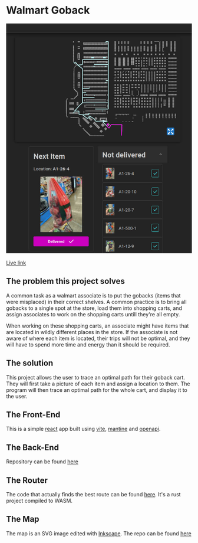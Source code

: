 # Walmart Goback

![Example image](./github-assets/route-example-screenshot.jpg)

[Live link](https://walmart-goback.sidharta.xyz/home)

## The problem this project solves

A common task as a walmart associate is to put the gobacks (items that were
misplaced) in their correct shelves. A common practice is to bring all gobacks
to a single spot at the store, load them into shopping carts, and assign
associates to work on the shopping carts untill they're all empty.

When working on these shopping carts, an associate might have items that are
located in wildly different places in the store. If the associate is not aware
of where each item is located, their trips will not be optimal, and they will
have to spend more time and energy than it should be required.

## The solution

This project allows the user to trace an optimal path for their goback cart.
They will first take a picture of each item and assign a location to them. The
program will then trace an optimal path for the whole cart, and display it to
the user.

## The Front-End

This is a simple [react](https://react.dev/) app built using
[vite](https://vitejs.dev/), [mantine](https://mantine.dev/) and
[openapi](https://www.openapis.org/).

## The Back-End

Repository can be found
[here](https://github.com/Jeansidharta/walmart-goback-backend)

## The Router

The code that actually finds the best route can be found
[here](https://github.com/Jeansidharta/walmart-goback-route). It's a rust
project compiled to WASM.

## The Map

The map is an SVG image edited with [Inkscape](https://inkscape.org/). The repo
can be found [here](https://github.com/Jeansidharta/walmart-goback-map)
